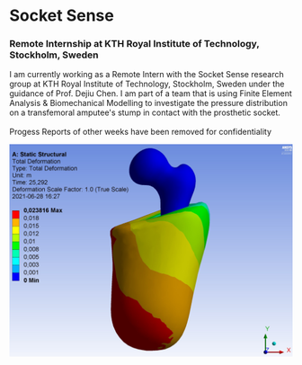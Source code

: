 # Socket Sense
### Remote Internship at KTH Royal Institute of Technology, Stockholm, Sweden
I am currently working as a Remote Intern with the Socket Sense research group at KTH Royal Institute of Technology, Stockholm, Sweden under the guidance of Prof. Dejiu Chen. I am part of a team that is using Finite Element Analysis & Biomechanical Modelling to investigate the pressure distribution on a transfemoral amputee's stump in contact with the prosthetic socket.<br><br>
Progess Reports of other weeks have been removed for confidentiality

![Total Deformation](https://github.com/srivastav-ayush/socket-sense/blob/main/socketsense-4.jpg)

